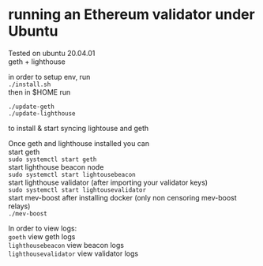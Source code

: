 # running an Ethereum validator under Ubuntu
Tested on ubuntu 20.04.01  
geth + lighthouse  
  
in order to setup env, run    
`./install.sh`  
then in $HOME run 
```
./update-geth
./update-lighthouse
```

to install & start syncing lightouse and geth  
  
Once geth and lighthouse installed you can  
start geth  
`sudo systemctl start geth`  
start lighthouse beacon node  
`sudo systemctl start lightousebeacon`  
start lighthouse validator (after importing your validator keys)  
`sudo systemctl start lightousevalidator`  
start mev-boost after installing docker (only non censoring mev-boost relays)  
`./mev-boost`  
  
  
In order to view logs:  
`goeth` view geth logs  
`lighthousebeacon` view beacon logs  
`lighthousevalidator` view validator logs   

